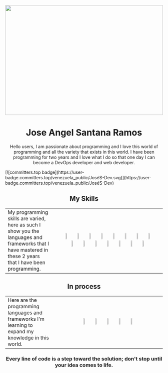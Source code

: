 <div>
  <div align='center'>
    <img src='https://i.pinimg.com/originals/d4/81/f3/d481f3c72e283309071f79e01b05c06d.gif' width='100%' height='350px'>
    <h1>Jose Angel Santana Ramos</h1>
  </div>
  <div align='center'>
    <p>
      Hello users, I am passionate about programming and I love this world of programming and all the variety that exists in this world. I have been programming for two years and I love what 
      I do so that one day I can become a DevOps developer and web developer.
    </p>
  </div>
  [![committers.top badge](https://user-badge.committers.top/venezuela_public/JoséS-Dev.svg)](https://user-badge.committers.top/venezuela_public/JoséS-Dev)
  <div align='center'>
    <h2>My Skills</h2>
    <table>
      <td width='30%'>
        My programming skills are varied, here as such I show you the languages ​​and frameworks that I have mastered in these 2 years that I have been programming.
      </td>
      <td width='70%' align='center'>
        <img width=10% src="https://i.postimg.cc/PqLTWJwn/18133.png">
        <img width=10% src="https://i.postimg.cc/6QDwYKr2/java.png">
        <img width=10% src="https://i.postimg.cc/QCq38WR1/python-18894.png">
        <img width=10% src="https://i.ibb.co/JBWfJH6/figma.png">
        <img width=10% src="https://i.postimg.cc/B6VHR9gW/free-node-js-logo-icon-download-in-svg-png-gif-file-formats-nodejs-programming-language-pack-logos.png">
        <img width=10% src="https://i.postimg.cc/yx0hRpFw/5968267.png">
        <img width=10% src="https://i.postimg.cc/3Nh4s8vc/css3-512.png">
        <img width=10% src="https://i.postimg.cc/258VF9fP/file-type-light-json-icon-256x256-037f9elb.png">
        <img width=10% src="https://i.postimg.cc/5NCv6rxg/5968313.png">
        <img width=10% src="https://img.icons8.com/?size=512&id=laYYF3dV0Iew&format=png">
        <img width=10% src="https://lucide.dev/framework-logos/js.svg">
        <img width=10% src="https://lucide.dev/framework-logos/react-native.svg">
        <img width=10% src="https://i.ibb.co/p16RYYT/devicon-react.png">
        <img width=10% src="https://i.ibb.co/wdsDvkH/devicon-tailwindcss.png">
         <img width=10% src='https://upload.wikimedia.org/wikipedia/commons/thumb/4/4c/Typescript_logo_2020.svg/2048px-Typescript_logo_2020.svg.png'>
      </td>
    </table>
  </div>
  <div align='center'>
    <h2>In process</h2>
    <table>
      <td width='30%'>
        Here are the programming languages ​​and frameworks I'm learning to expand my knowledge in this world.
      </td>
      <td width='70%' align='center'>
        <img width=10% src="https://www.docker.com/app/uploads/2023/05/symbol_blue-docker-logo.png">
        <img width=10% src="https://www.svgrepo.com/show/373446/astro.svg">
        <img width=10% src='https://cdn-icons-png.flaticon.com/512/5968/5968332.png'>
        <img width=10% src='https://img.icons8.com/fluent-systems-filled/512/40C057/nextjs.png'>
        <img width=10% src='https://cdn-icons-png.flaticon.com/512/6124/6124995.png'>
      </td>
    </table>
  </div>
  <div align="center">
    <h3>Every line of code is a step toward the solution; don't stop until your idea comes to life.</h3>
  </div>
</div>
